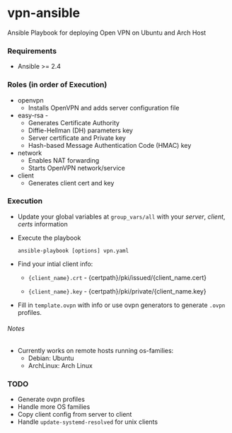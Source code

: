 # vpn-ansible
Ansible Playbook for deploying Open VPN on Ubuntu and Arch Host

### Requirements
- Ansible >= 2.4

### Roles (in order of Execution)
- openvpn
  - Installs OpenVPN and adds server configuration file
- easy-rsa -
  - Generates Certificate Authority
  - Diffie-Hellman (DH) parameters key
  - Server certificate and Private key
  - Hash-based Message Authentication Code (HMAC) key
- network
  - Enables NAT forwarding
  - Starts OpenVPN network/service
- client  
  - Generates client cert and key

### Execution
- Update your global variables at `group_vars/all` with your *server*, *client*, *certs* information
- Execute the playbook

  `ansible-playbook [options] vpn.yaml`

- Find your intial client info:

  - `{client_name}.crt` - {certpath}/pki/issued/{client_name.cert}

  - `{client_name}.key` - {certpath}/pki/private/{client_name.key}

- Fill in `template.ovpn` with info or use ovpn generators to generate `.ovpn` profiles.

###### Notes
- Currently works on remote hosts running os-families:
  - Debian: Ubuntu
  - ArchLinux: Arch Linux

### TODO
- Generate ovpn profiles
- Handle more OS families
- Copy client config from server to client
- Handle `update-systemd-resolved` for unix clients
